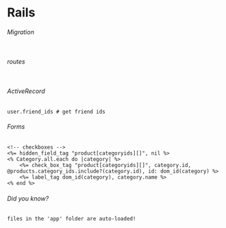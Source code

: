 # Rails

###### Migration
```
```

###### routes
```
```

###### ActiveRecord
```
user.friend_ids # get friend ids

```

###### Forms
```erb
<!-- checkboxes -->
<%= hidden_field_tag "product[categoryids][]", nil %>
<% Category.all.each do |category| %>
    <%= check_box_tag "product[categoryids][]", category.id, @products.category_ids.include?(category.id), id: dom_id(category) %>
    <%= label_tag dom_id(category), category.name %>
<% end %>
```

###### Did you know?
```
files in the 'app' folder are auto-loaded!
```
